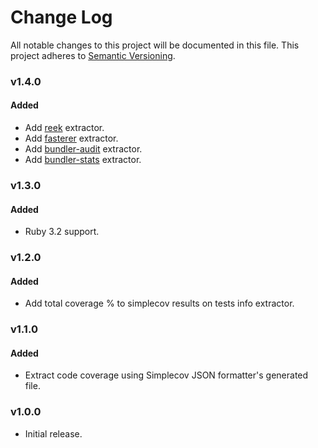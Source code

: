 # Change Log
All notable changes to this project will be documented in this file.
This project adheres to [Semantic Versioning](http://semver.org/).
### v1.4.0
#### Added

* Add [reek](https://github.com/troessner/reek) extractor.
* Add [fasterer](https://github.com/DamirSvrtan/fasterer) extractor.
* Add [bundler-audit](https://github.com/rubysec/bundler-audit) extractor.
* Add [bundler-stats](https://github.com/jmmastey/bundler-stats) extractor.

### v1.3.0

#### Added

* Ruby 3.2 support.

### v1.2.0

#### Added

* Add total coverage % to simplecov results on tests info extractor.

### v1.1.0

#### Added

* Extract code coverage using Simplecov JSON formatter's generated file.

### v1.0.0

* Initial release.
